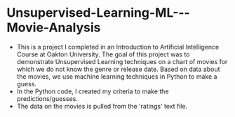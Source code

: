 # Unsupervised-Learning-ML---Movie-Analysis

- This is a project I completed in an Introduction to Artificial Intelligence Course at Oakton University.
The goal of this project was to demonstrate Unsupervised Learning techniques on a chart of movies for which we do not know the genre or release date.
Based on data about the movies, we use machine learning techniques in Python to make a guess.
- In the Python code, I created my criteria to make the predictions/guesses.
- The data on the movies is pulled from the 'ratings' text file.
